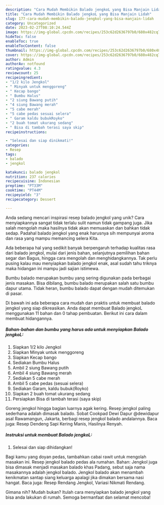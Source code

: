 ```yaml
---
description: "Cara Mudah Membikin Balado jengkoL yang Bisa Manjain Lidah"
title: "Cara Mudah Membikin Balado jengkoL yang Bisa Manjain Lidah"
slug: 177-cara-mudah-membikin-balado-jengkol-yang-bisa-manjain-lidah
category: Uncategorized
date: 2023-02-27T08:10:24.544Z
image: https://img-global.cpcdn.com/recipes/253c62d2636797b0/680x482cq70/balado-jengkol-foto-resep-utama.jpg
hideToc: false
enableToc: true
enableTocContent: false
thumbnail: https://img-global.cpcdn.com/recipes/253c62d2636797b0/680x482cq70/balado-jengkol-foto-resep-utama.jpg
cover: https://img-global.cpcdn.com/recipes/253c62d2636797b0/680x482cq70/balado-jengkol-foto-resep-utama.jpg
author: Admin
authorAv: notfound
ratingvalue: 4.3
reviewcount: 25
recipeingredient:
- "1/2 kilo Jengkol"
- " Minyak untuk menggoreng"
- " Kecap bango"
- " Bumbu Halus"
- "2 siung Bawang putih"
- "4 siung Bawang merah"
- "5 cabe merah"
- "5 cabe pedas sesuai selera"
- " Garam kaldu bubukRoyko"
- "2 buah tomat ukurang sedang"
- " Bisa di tambah terasi saya skip"
recipeinstructions:

- "Selesai dan siap dinikmati!"
categories:
- Resep
tags:
- balado
- jengkol

katakunci: balado jengkol 
nutrition: 237 calories
recipecuisine: Indonesian
preptime: "PT33M"
cooktime: "PT44M"
recipeyield: "3"
recipecategory: Dessert

---
```





Anda sedang mencari inspirasi resep balado jengkol yang unik? Cara menyiapkannya sangat tidak terlalu sulit namun tidak gampang juga. Jika salah mengolah maka hasilnya tidak akan memuaskan dan bahkan tidak sedap. Padahal balado jengkol yang enak harusnya sih mempunyai aroma dan rasa yang mampu memancing selera Kita.





Ada beberapa hal yang sedikit banyak berpengaruh terhadap kualitas rasa dari balado jengkol, mulai dari jenis bahan, selanjutnya pemilihan bahan segar dan Bagus, hingga cara mengolah dan menghidangkannya. Tak perlu pusing kalau mau menyiapkan balado jengkol enak,      asal sudah tahu triknya maka hidangan ini mampu jadi sajian istimewa.














Bumbu balado merupakan bumbu yang sering digunakan pada berbagai jenis masakan. Bisa dibilang, bumbu balado merupakan salah satu bumbu dapur utama. Tidak heran, bumbu balado dapat dengan mudah ditemukan di pasar.






Di bawah ini ada beberapa cara mudah dan praktis untuk membuat balado jengkol yang siap dikreasikan. Anda dapat membuat Balado jengkoL menggunakan 11 bahan dan 0 tahap pembuatan. Berikut ini cara dalam membuat hidangannya.

<!--inarticleads1-->

##### Bahan-bahan dan bumbu yang harus ada untuk menyiapkan Balado jengkoL:

1. Siapkan 1/2 kilo Jengkol
1. Siapkan  Minyak untuk menggoreng
1. Siapkan  Kecap bango
1. Sediakan  Bumbu Halus
1. Ambil 2 siung Bawang putih
1. Ambil 4 siung Bawang merah
1. Sediakan 5 cabe merah
1. Ambil 5 cabe pedas (sesuai selera)
1. Sediakan  Garam, kaldu bubuk(Royko)
1. Siapkan 2 buah tomat ukurang sedang
1. Persiapkan  Bisa di tambah terasi (saya skip)


Goreng jengkol hingga bagian luarnya agak kering. Resep jengkol paling sederhana adalah dimasak balado. Sobat Cookpad Dewi Dapur @dewidapur asal Rawamangun, Jakarta, berbagi resep jengkol balado andalannya. Baca juga: Resep Dendeng Sapi Kering Manis, Hasilnya Renyah. 

<!--inarticleads2-->

##### Instruksi untuk membuat Balado jengkoL:


1. Selesai dan siap dihidangkan!

Bagi kamu yang doyan pedas, tambahkan cabai rawit untuk mengolah masakan ini. Resep jengkol balado pedas ala rumahan. Bahan: Jengkol juga bisa dimasak menjadi masakan balado khas Padang, sebut saja nama masakannya adalah jengkol balado. Jengkol balado akan menambah kenikmatan santap siang keluarga apalagi jika dimakan bersama nasi hangat. Baca juga: Resep Rendang Jengkol, Variasi Nikmati Rendang. 

Gimana nih? Mudah bukan? Itulah cara menyiapkan balado jengkol yang bisa anda lakukan di rumah. Semoga bermanfaat dan selamat mencoba!
